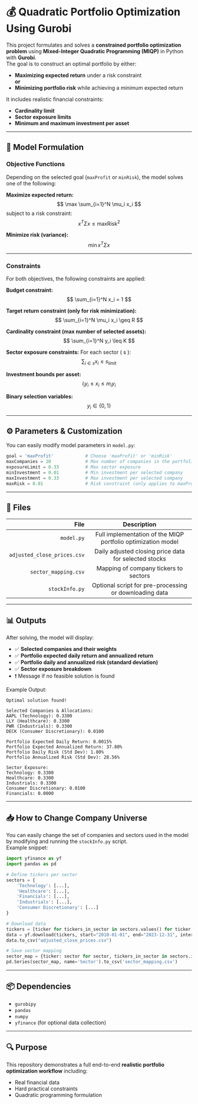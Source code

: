 # 💰 Quadratic Portfolio Optimization Using Gurobi

This project formulates and solves a **constrained portfolio optimization problem** using **Mixed-Integer Quadratic Programming (MIQP)** in Python with **Gurobi**.  
The goal is to construct an optimal portfolio by either:
- **Maximizing expected return** under a risk constraint  
**or**
- **Minimizing portfolio risk** while achieving a minimum expected return

It includes realistic financial constraints:
- **Cardinality limit**
- **Sector exposure limits**
- **Minimum and maximum investment per asset**

---

## 🧩 Model Formulation

### Objective Functions

Depending on the selected goal (`maxProfit` or `minRisk`), the model solves one of the following:

**Maximize expected return:**
$$
\max \sum_{i=1}^N \mu_i x_i
$$
subject to a risk constraint:
$$
x^T \Sigma x \leq \text{{maxRisk}}^2
$$

**Minimize risk (variance):**
$$
\min x^T \Sigma x
$$

---

### Constraints
For both objectives, the following constraints are applied:

**Budget constraint:**
$$
\sum_{i=1}^N x_i = 1
$$

**Target return constraint (only for risk minimization):**
$$
\sum_{i=1}^N \mu_i x_i \geq R
$$

**Cardinality constraint (max number of selected assets):**
$$
\sum_{i=1}^N y_i \leq K
$$

**Sector exposure constraints:**
For each sector \( s \):
$$
\sum_{i \in s} x_i \leq s_{\text{limit}}
$$

**Investment bounds per asset:**
$$
l_i y_i \leq x_i \leq m_i y_i
$$

**Binary selection variables:**
$$
y_i \in \{0, 1\}
$$

---

## ⚙️ Parameters & Customization

You can easily modify model parameters in `model.py`:

```python
goal = 'maxProfit'            # Choose 'maxProfit' or 'minRisk'
maxCompanies = 20             # Max number of companies in the portfolio
exposureLimit = 0.33          # Max sector exposure
minInvestment = 0.01          # Min investment per selected company
maxInvestment = 0.33          # Max investment per selected company
maxRisk = 0.01                # Risk constraint (only applies to maxProfit objective)
```

---

## 📁 Files

| File                  | Description                                             |
|----------------------:|:-------------------------------------------------------:|
| `model.py`            | Full implementation of the MIQP portfolio optimization model |
| `adjusted_close_prices.csv` | Daily adjusted closing price data for selected stocks |
| `sector_mapping.csv`  | Mapping of company tickers to sectors                   |
| `stockInfo.py`        | Optional script for pre-processing or downloading data  |

---

## 📊 Outputs

After solving, the model will display:

- ✅ **Selected companies and their weights**
- ✅ **Portfolio expected daily return and annualized return**
- ✅ **Portfolio daily and annualized risk (standard deviation)**
- ✅ **Sector exposure breakdown**
- ❗️ Message if no feasible solution is found

Example Output:

```
Optimal solution found!

Selected Companies & Allocations:
AAPL (Technology): 0.3300
LLY (Healthcare): 0.3300
PWR (Industrials): 0.3300
DECK (Consumer Discretionary): 0.0100

Portfolio Expected Daily Return: 0.0015%
Portfolio Expected Annualized Return: 37.80%
Portfolio Daily Risk (Std Dev): 1.80%
Portfolio Annualized Risk (Std Dev): 28.56%

Sector Exposure:
Technology: 0.3300
Healthcare: 0.3300
Industrials: 0.3300
Consumer Discretionary: 0.0100
Financials: 0.0000
```

---

## 📥 How to Change Company Universe

You can easily change the set of companies and sectors used in the model by modifying and running the `stockInfo.py` script.  
Example snippet:

```python
import yfinance as yf
import pandas as pd

# Define tickers per sector
sectors = {
    'Technology': [...],
    'Healthcare': [...],
    'Financials': [...],
    'Industrials': [...],
    'Consumer Discretionary': [...]
}

# Download data
tickers = [ticker for tickers_in_sector in sectors.values() for ticker in tickers_in_sector]
data = yf.download(tickers, start="2010-01-01", end="2023-12-31", interval="1d")["Adj Close"]
data.to_csv("adjusted_close_prices.csv")

# Save sector mapping
sector_map = {ticker: sector for sector, tickers_in_sector in sectors.items() for ticker in tickers_in_sector}
pd.Series(sector_map, name='Sector').to_csv('sector_mapping.csv')
```

---

## 📦 Dependencies

- `gurobipy`
- `pandas`
- `numpy`
- `yfinance` (for optional data collection)

---

## 🔍 Purpose

This repository demonstrates a full end-to-end **realistic portfolio optimization workflow** including:
- Real financial data
- Hard practical constraints
- Quadratic programming formulation
